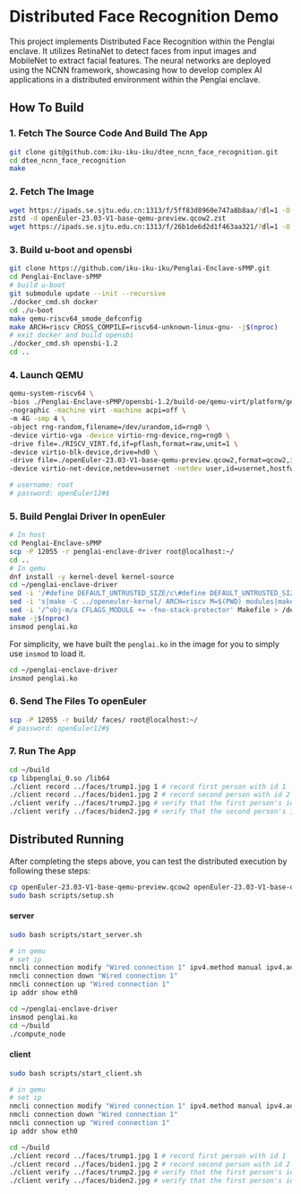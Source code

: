 # Distributed Face Recognition Demo

This project implements Distributed Face Recognition within the Penglai enclave. It utilizes RetinaNet to detect faces from input images and MobileNet to extract facial features. The neural networks are deployed using the NCNN framework, showcasing how to develop complex AI applications in a distributed environment within the Penglai enclave.

## How To Build

### 1. Fetch The Source Code And Build The App

```sh
git clone git@github.com:iku-iku-iku/dtee_ncnn_face_recognition.git
cd dtee_ncnn_face_recognition
make
```

### 2. Fetch The Image

```sh
wget https://ipads.se.sjtu.edu.cn:1313/f/5ff83d8960e747a8b8aa/?dl=1 -O openEuler-23.03-V1-base-qemu-preview.qcow2.zst
zstd -d openEuler-23.03-V1-base-qemu-preview.qcow2.zst
wget https://ipads.se.sjtu.edu.cn:1313/f/26b1de6d2d1f463aa321/?dl=1 -O RISCV_VIRT.fd
```

### 3. Build u-boot and opensbi

```sh
git clone https://github.com/iku-iku-iku/Penglai-Enclave-sPMP.git
cd Penglai-Enclave-sPMP
# build u-boot
git submodule update --init --recursive
./docker_cmd.sh docker
cd ./u-boot
make qemu-riscv64_smode_defconfig
make ARCH=riscv CROSS_COMPILE=riscv64-unknown-linux-gnu- -j$(nproc)
# exit docker and build opensbi
./docker_cmd.sh opensbi-1.2
cd ..
```


### 4. Launch QEMU
```sh
qemu-system-riscv64 \
-bios ./Penglai-Enclave-sPMP/opensbi-1.2/build-oe/qemu-virt/platform/generic/firmware/fw_dynamic.bin \
-nographic -machine virt -machine acpi=off \
-m 4G -smp 4 \
-object rng-random,filename=/dev/urandom,id=rng0 \
-device virtio-vga -device virtio-rng-device,rng=rng0 \
-drive file=./RISCV_VIRT.fd,if=pflash,format=raw,unit=1 \
-device virtio-blk-device,drive=hd0 \
-drive file=./openEuler-23.03-V1-base-qemu-preview.qcow2,format=qcow2,id=hd0 \
-device virtio-net-device,netdev=usernet -netdev user,id=usernet,hostfwd=tcp::12055-:22 -device qemu-xhci -usb -device usb-kbd -device usb-tablet

# username: root
# password: openEuler12#$
```

### 5. Build Penglai Driver In openEuler

```sh
# In host
cd Penglai-Enclave-sPMP
scp -P 12055 -r penglai-enclave-driver root@localhost:~/
cd ..
# In qemu
dnf install -y kernel-devel kernel-source
cd ~/penglai-enclave-driver
sed -i '/#define DEFAULT_UNTRUSTED_SIZE/c\#define DEFAULT_UNTRUSTED_SIZE 512*1024' penglai-config.h
sed -i 's|make -C ../openeuler-kernel/ ARCH=riscv M=$(PWD) modules|make -C /usr/lib/modules/$(shell uname -r)/build ARCH=riscv M=$(PWD) modules|' Makefile > /dev/null 2>&1
sed -i '/^obj-m/a CFLAGS_MODULE += -fno-stack-protector' Makefile > /dev/null 2>&1
make -j$(nproc)
insmod penglai.ko
```

For simplicity, we have built the `penglai.ko` in the image for you to simply use `insmod` to load it.

```sh
cd ~/penglai-enclave-driver
insmod penglai.ko
```

### 6. Send The Files To openEuler

```sh
scp -P 12055 -r build/ faces/ root@localhost:~/ 
# password: openEuler12#$
```

### 7. Run The App

```sh
cd ~/build
cp libpenglai_0.so /lib64
./client record ../faces/trump1.jpg 1 # record first person with id 1
./client record ../faces/biden1.jpg 2 # record second person with id 2
./client verify ../faces/trump2.jpg # verify that the first person's id is 1
./client verify ../faces/biden2.jpg # verify that the second person's id is 2
```

## Distributed Running

After completing the steps above, you can test the distributed execution by following these steps:

```sh
cp openEuler-23.03-V1-base-qemu-preview.qcow2 openEuler-23.03-V1-base-qemu-preview2.qcow2
sudo bash scripts/setup.sh
```

#### server

```sh
sudo bash scripts/start_server.sh

# in qemu
# set ip
nmcli connection modify "Wired connection 1" ipv4.method manual ipv4.addresses 192.168.1.151/24 ipv4.gateway 192.168.1.1 ipv4.dns "8.8.8.8 8.8.4.4"
nmcli connection down "Wired connection 1"
nmcli connection up "Wired connection 1"
ip addr show eth0

cd ~/penglai-enclave-driver
insmod penglai.ko
cd ~/build
./compute_node
```

#### client

```sh
sudo bash scripts/start_client.sh

# in qemu
# set ip
nmcli connection modify "Wired connection 1" ipv4.method manual ipv4.addresses 192.168.1.152/24 ipv4.gateway 192.168.1.1 ipv4.dns "8.8.8.8 8.8.4.4"
nmcli connection down "Wired connection 1"
nmcli connection up "Wired connection 1"
ip addr show eth0

cd ~/build
./client record ../faces/trump1.jpg 1 # record first person with id 1
./client record ../faces/biden1.jpg 2 # record second person with id 2
./client verify ../faces/trump2.jpg # verify that the first person's id is 1
./client verify ../faces/biden2.jpg # verify that the first person's id is 2
```
